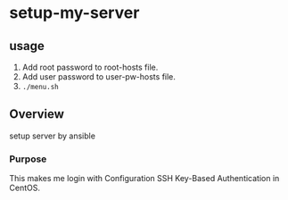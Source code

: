 # setup-my-server

## usage
1. Add root password to root-hosts file. 
2. Add user password to user-pw-hosts file.
3. `./menu.sh`

## Overview
setup server by ansible

### Purpose
This makes me login with Configuration SSH Key-Based Authentication in CentOS.


